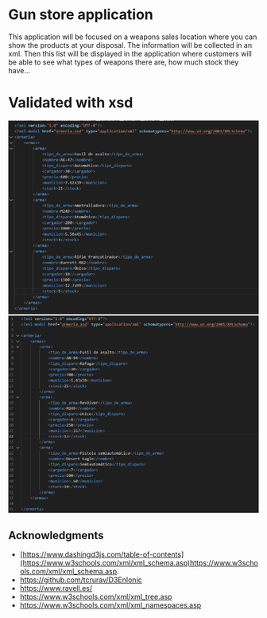 # Gun store application
This application will be focused on a weapons sales location where you can show the products at your disposal.
The information will be collected in an xml. Then this list will be displayed in the application where customers will be able to see what types of weapons there are, how much stock they have...



# Validated with xsd
![alt text](https://github.com/Yeyeando/armeria/blob/main/captura1.png)
![alt text](https://github.com/Yeyeando/armeria/blob/main/captura2.png)

## Acknowledgments

* [https://www.dashingd3js.com/table-of-contents](https://www.w3schools.com/xml/xml_schema.asp)https://www.w3schools.com/xml/xml_schema.asp.
* https://github.com/tcrurav/D3EnIonic
* https://www.ravell.es/
* https://www.w3schools.com/xml/xml_tree.asp
* https://www.w3schools.com/xml/xml_namespaces.asp
